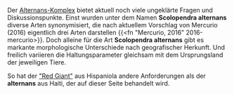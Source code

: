 Der [Alternans-Komplex](/skolopender/taxonomie/scolopendra/alternans-komplex/) bietet aktuell noch viele ungeklärte Fragen und Diskussionspunkte. Einst wurden unter dem Namen **Scolopendra alternans** diverse Arten synonymisiert, die nach aktuellem Vorschlag von Mercurio (2016) eigentlich drei Arten darstellen {{<fn "Mercurio, 2016" 2016-mercurio>}}. Doch alleine für die Art **Scolopendra alternans** gibt es markante morphologische Unterschiede nach geografischer Herkunft. Und freilich variieren die Haltungsparameter gleichsam mit dem Ursprungsland der jeweiligen Tiere.

So hat der ["Red Giant"](../alternans_red_giant/) aus Hispaniola andere Anforderungen als der **alternans** aus Haiti, der auf dieser Seite behandelt wird.